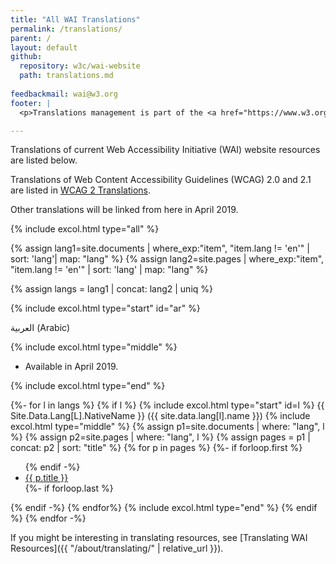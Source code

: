```yaml
---
title: "All WAI Translations"
permalink: /translations/
parent: /
layout: default
github:
  repository: w3c/wai-website
  path: translations.md
  
feedbackmail: wai@w3.org
footer: |
  <p>Translations management is part of the <a href="https://www.w3.org/WAI/expand-access/">WAI Expanding Access project</a>, funded by the Ford Foundation.</p>

---
```


Translations of current Web Accessibility Initiative (WAI) website resources are listed below.

Translations of Web Content Accessibility Guidelines (WCAG) 2.0 and 2.1 are listed in [WCAG 2 Translations]( https://www.w3.org/WAI/standards-guidelines/wcag/translations/).

Other translations will be linked from here in April 2019.

{% include excol.html type="all" %}

{% assign lang1=site.documents | where_exp:"item", "item.lang != 'en'" | sort: 'lang'| map: "lang" %}
{% assign lang2=site.pages | where_exp:"item", "item.lang != 'en'" | sort: 'lang' | map: "lang" %}

{% assign langs = lang1 | concat: lang2 | uniq %}

{% include excol.html type="start" id="ar" %}

<span lang="ar" bidi="auto">العربية</span> (Arabic)

{% include excol.html type="middle" %}

* Available in April 2019.

{% include excol.html type="end" %}

{%- for l in langs %}
{% if l %}
{% include excol.html type="start" id=l %}
<span lang="{{l}}" bidi="auto" style="text-transform: capitalize;">{{ site.data.lang[l].nativeName }}</span> ({{ site.data.lang[l].name }})
{% include excol.html type="middle" %}
  {% assign p1=site.documents | where: "lang", l %}
  {% assign p2=site.pages | where: "lang", l %}
  {% assign pages = p1 | concat: p2 | sort: "title" %}
  {% for p in pages %}
    {%- if forloop.first %}<ul lang="{{l}}">{% endif -%}
      <li><a href="{{ p.url | relative_url }}">{{ p.title }}</a></li>
    {%- if forloop.last  %}</ul>{% endif -%}
  {% endfor%}
{% include excol.html type="end" %}
{% endif %}
{% endfor -%}

If you might be interesting in translating resources, see [Translating WAI Resources]({{ "/about/translating/" | relative_url }}).
